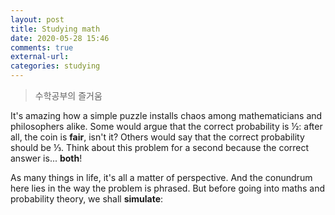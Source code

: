```yaml
---
layout: post
title: Studying math
date: 2020-05-28 15:46
comments: true
external-url:
categories: studying
---
```


> 수학공부의 즐거움

It's amazing how a simple puzzle installs chaos among mathematicians and philosophers alike. Some would argue that the correct probability is ½: after all, the coin is **fair**, isn't it? Others would say that the correct probability should be ⅓. Think about this problem for a second because the correct answer is... **both**!

As many things in life, it's all a matter of perspective. And the conundrum here lies in the way the problem is phrased. But before going into maths and probability theory, we shall **simulate**:


